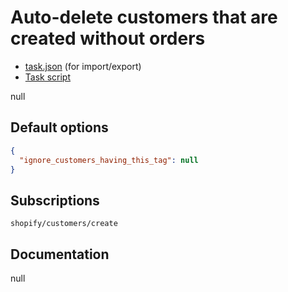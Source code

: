 # Auto-delete customers that are created without orders

* [task.json](../../tasks/auto-delete-customers-that-are-created-without-orders.json) (for import/export)
* [Task script](./script.liquid)

null

## Default options

```json
{
  "ignore_customers_having_this_tag": null
}
```

## Subscriptions

```liquid
shopify/customers/create
```

## Documentation

null

